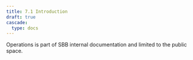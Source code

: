 ```yaml
---
title: 7.1 Introduction
draft: true
cascade:
  type: docs
---
```

Operations is part of SBB internal documentation and limited to the public space.